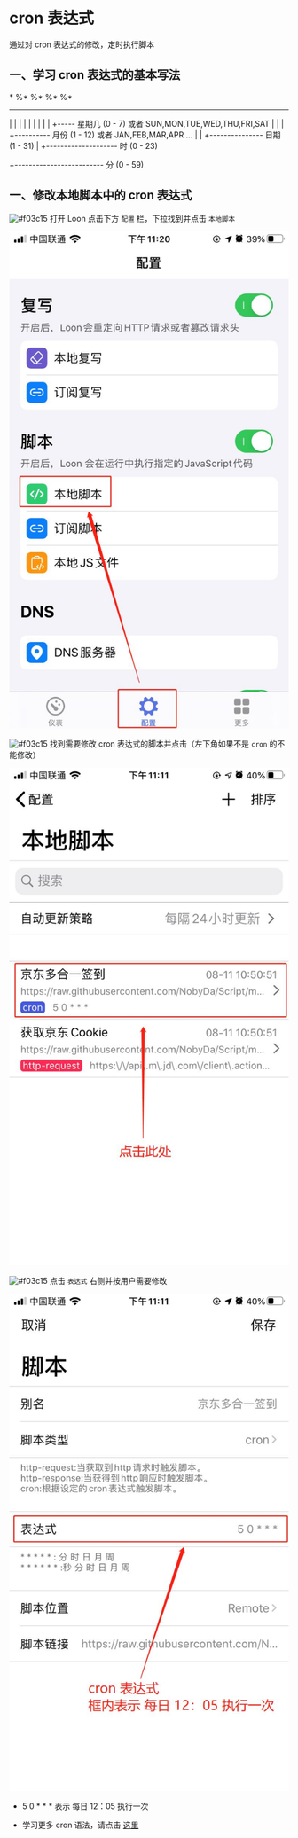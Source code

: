 # cron 表达式

通过对 cron 表达式的修改，定时执行脚本

## 一、学习 cron 表达式的基本写法

\*    %*    %*    %*    %*
-    -    -    -    -
|    |    |    |    |
|    |    |    |    +----- 星期几 (0 - 7) 或者 SUN,MON,TUE,WED,THU,FRI,SAT
|    |    |    +---------- 月份 (1 - 12) 或者 JAN,FEB,MAR,APR ...
|    |    +--------------- 日期 (1 - 31)
|    +-------------------- 时 (0 - 23)

+------------------------- 分 (0 - 59)

## 一、修改本地脚本中的 cron 表达式

![#f03c15](https://placehold.it/15/f03c15/000000?text=+) 打开 Loon 点击下方 `配置` 栏，下拉找到并点击 `本地脚本`

![image](https://raw.githubusercontent.com/chiupam/tutorial-image/master/Loon/Local_Script.jpg)

![#f03c15](https://placehold.it/15/f03c15/000000?text=+) 找到需要修改 cron 表达式的脚本并点击（左下角如果不是 `cron` 的不能修改）

![image](https://raw.githubusercontent.com/chiupam/tutorial-image/master/Loon/JD_DailyBonus_local_4.jpg)

![#f03c15](https://placehold.it/15/f03c15/000000?text=+) 点击 `表达式` 右侧并按用户需要修改

![image](https://raw.githubusercontent.com/chiupam/tutorial-image/master/Loon/JD_DailyBonus_local_5.jpg)

- 5 0 * * * 表示 每日 12：05 执行一次

- 学习更多 cron 语法，请点击 [这里](https://tool.lu/crontab/)
